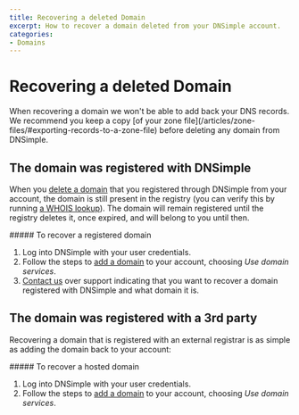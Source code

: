 ```yaml
---
title: Recovering a deleted Domain
excerpt: How to recover a domain deleted from your DNSimple account.
categories:
- Domains
---
```


# Recovering a deleted Domain

<warning>
When recovering a domain we won't be able to add back your DNS records. We recommend you keep a copy [of your zone file](/articles/zone-files/#exporting-records-to-a-zone-file) before deleting any domain from DNSimple.
</warning>

## The domain was registered with DNSimple
When you [delete a domain](/articles/deleting-domain) that you registered through DNSimple from your account, the domain is still present in the registry (you can verify this by running [a WHOIS lookup](https://dnsimple.com/whois)). The domain will remain registered until the registry deletes it, once expired, and will belong to you until then.

<div class="section-steps" markdown="1">
##### To recover a registered domain

1.  Log into DNSimple with your user credentials.
1.  Follow the steps to [add a domain](/articles/adding-domain) to your account, choosing _Use domain services_.
1.  [Contact us](/articles/dnsimple-support) over support indicating that you want to recover a domain registered with DNSimple and what domain it is.

</div>


## The domain was registered with a 3rd party

Recovering a domain that is registered with an external registrar is as simple as adding the domain back to your account:

<div class="section-steps" markdown="1">
##### To recover a hosted domain

1.  Log into DNSimple with your user credentials.
1.  Follow the steps to [add a domain](/articles/adding-domain) to your account, choosing _Use domain services_.

</div>

